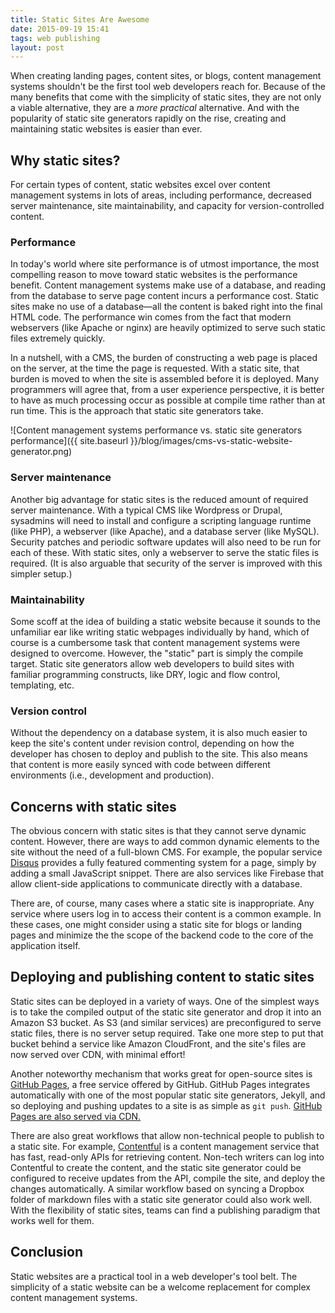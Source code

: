 ```yaml
---
title: Static Sites Are Awesome
date: 2015-09-19 15:41
tags: web publishing
layout: post
---
```


When creating landing pages, content sites, or blogs, content management systems shouldn't be the first tool web developers reach for. Because of the many benefits that come with the simplicity of static sites, they are not only a viable alternative, they are a _more practical_ alternative. And with the popularity of static site generators rapidly on the rise, creating and maintaining static websites is easier than ever.

## Why static sites?

For certain types of content, static websites excel over content management systems in lots of areas, including performance, decreased server maintenance, site maintainability, and capacity for version-controlled content.

### Performance

In today's world where site performance is of utmost importance, the most compelling reason to move toward static websites is the performance benefit. Content management systems make use of a database, and reading from the database to serve page content incurs a performance cost. Static sites make no use of a database—all the content is baked right into the final HTML code. The performance win comes from the fact that modern webservers (like Apache or nginx) are heavily optimized to serve such static files extremely quickly.

In a nutshell, with a CMS, the burden of constructing a web page is placed on the server, at the time the page is requested. With a static site, that burden is moved to when the site is assembled before it is deployed. Many programmers will agree that, from a user experience perspective, it is better to have as much processing occur as possible at compile time rather than at run time. This is the approach that static site generators take.

![Content management systems performance vs. static site generators performance]({{ site.baseurl }}/blog/images/cms-vs-static-website-generator.png)

### Server maintenance

Another big advantage for static sites is the reduced amount of required server maintenance. With a typical CMS like Wordpress or Drupal, sysadmins will need to install and configure a scripting language runtime (like PHP), a webserver (like Apache), and a database server (like MySQL). Security patches and periodic software updates will also need to be run for each of these. With static sites, only a webserver to serve the static files is required. (It is also arguable that security of the server is improved with this simpler setup.)

### Maintainability

Some scoff at the idea of building a static website because it sounds to the unfamiliar ear like writing static webpages individually by hand, which of course is a cumbersome task that content management systems were designed to overcome. However, the "static" part is simply the compile target. Static site generators allow web developers to build sites with familiar programming constructs, like DRY, logic and flow control, templating, etc.

### Version control

Without the dependency on a database system, it is also much easier to keep the site's content under revision control, depending on how the developer has chosen to deploy and publish to the site. This also means that content is more easily synced with code between different environments (i.e., development and production).

## Concerns with static sites

The obvious concern with static sites is that they cannot serve dynamic content. However, there are ways to add common dynamic elements to the site without the need of a full-blown CMS. For example, the popular service [Disqus](https://disqus.com/) provides a fully featured commenting system for a page, simply by adding a small JavaScript snippet. There are also services like Firebase that allow client-side applications to communicate directly with a database.

There are, of course, many cases where a static site is inappropriate. Any service where users log in to access their content is a common example. In these cases, one might consider using a static site for blogs or landing pages and minimize the the scope of the backend code to the core of the application itself.

## Deploying and publishing content to static sites

Static sites can be deployed in a variety of ways. One of the simplest ways is to take the compiled output of the static site generator and drop it into an Amazon S3 bucket. As S3 (and similar services) are preconfigured to serve static files, there is no server setup required. Take one more step to put that bucket behind a service like Amazon CloudFront, and the site's files are now served over CDN, with minimal effort!

Another noteworthy mechanism that works great for open-source sites is [GitHub Pages](https://pages.github.com/), a free service offered by GitHub. GitHub Pages integrates automatically with one of the most popular static site generators, Jekyll, and so deploying and pushing updates to a site is as simple as `git push`. [GitHub Pages are also served via CDN.](https://github.com/blog/1715-faster-more-awesome-github-pages)

There are also great workflows that allow non-technical people to publish to a static site. For example, [Contentful](https://www.contentful.com/) is a content management service that has fast, read-only APIs for retrieving content. Non-tech writers can log into Contentful to create the content, and the static site generator could be configured to receive updates from the API, compile the site, and deploy the changes automatically. A similar workflow based on syncing a Dropbox folder of markdown files with a static site generator could also work well. With the flexibility of static sites, teams can find a publishing paradigm that works well for them.

## Conclusion

Static websites are a practical tool in a web developer's tool belt. The simplicity of a static website can be a welcome replacement for complex content management systems.
